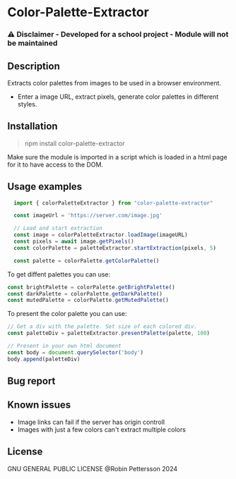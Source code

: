 # Color-Palette-Extractor
### ⚠️ Disclaimer - Developed for a school project - Module will not be maintained

## Description
Extracts color palettes from images to be used in a browser environment.
- Enter a image URL, extract pixels, generate color palettes in different styles.


## Installation
 > npm install color-palette-extractor
 
 Make sure the module is imported in a script which is loaded in a html page for it to have access to the DOM. 

## Usage examples

```javascript
  import { colorPaletteExtractor } from "color-palette-extractor"

  const imageUrl = 'https://server.com/image.jpg'

  // Load and start extraction
  const image = colorPaletteExtractor.loadImage(imageURL)
  const pixels = await image.getPixels()
  const colorPalette = paletteExtractor.startExtraction(pixels, 5)

  const palette = colorPalette.getColorPalette()
```
To get diffent palettes you can use:

```javascript
const brightPalette = colorPalette.getBrightPalette()
const darkPalette = colorPalette.getDarkPalette()
const mutedPalette = colorPalette.getMutedPalette()
```

To present the color palette you can use:

```javascript
// Get a div with the palette. Set size of each colored div.
const paletteDiv = paletteExtractor.presentPalette(palette, 100)

// Present in your own html document
const body = document.querySelector('body')
body.append(paletteDiv)
```

## Bug report

## Known issues
- Image links can fail if the server has origin controll
- Images with just a few colors can't extract multiple colors

## License
GNU GENERAL PUBLIC LICENSE
@Robin Pettersson 2024


